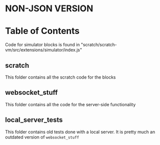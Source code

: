 # NON-JSON VERSION

# Table of Contents 


Code for simulator blocks is found in "scratch/scratch-vm/src/extensions/simulator/index.js"

## scratch
This folder contains all the scratch code for the blocks

## websocket_stuff
This folder contains all the code for the server-side functionality

## local_server_tests
This folder contains old tests done with a local server. It is pretty much an outdated version of `websocket_stuff`
